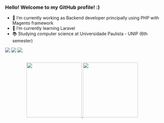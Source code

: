 ### Hello! Welcome to my GitHub profile! :)

- 🔭 I’m currently working as Backend developer principally using PHP with Magento framework
- 🌱 I’m currently learning Laravel
- 📚 Studying computer science at Universidade Paulista - UNIP (6th semester)

<div>
  <a href = "mailto:ygorkaua27@gmail.com"><img src="https://img.shields.io/badge/-Gmail-%23333?style=for-the-badge&logo=gmail&logoColor=white" target="_blank"></a>
  <a href="https://www.linkedin.com/in/ygorkaua/?locale=en_US" target="_blank"><img src="https://img.shields.io/badge/-LinkedIn-%230077B5?style=for-the-badge&logo=linkedin&logoColor=white" target="_blank"></a> 
  <a href="https://instagram.com/ygorkaua" target="_blank"><img src="https://img.shields.io/badge/-Instagram-%23E4405F?style=for-the-badge&logo=instagram&logoColor=white" target="_blank"></a>
</div>

##

<div align="center">
  <a href="https://github.com/ygorkaua">
  <img height="180em" src="https://github-readme-stats.vercel.app/api?username=ygorkaua&show_icons=true&theme=radical&include_all_commits=true&count_private=true"/>
  <img height="180em" src="https://github-readme-stats.vercel.app/api/top-langs/?username=ygorkaua&layout=compact&langs_count=7&theme=radical"/>
</div>
  
